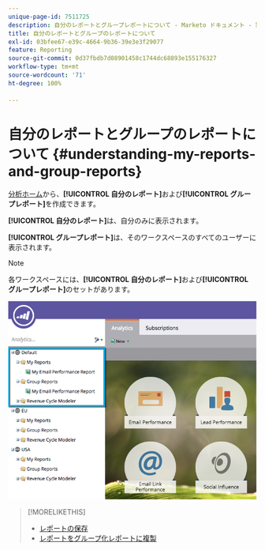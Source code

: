 ```yaml
---
unique-page-id: 7511725
description: 自分のレポートとグループレポートについて - Marketo ドキュメント - 製品ドキュメント
title: 自分のレポートとグループのレポートについて
exl-id: 03bfee67-e39c-4664-9b36-39e3e3f29077
feature: Reporting
source-git-commit: 0d37fbdb7d08901458c1744dc68893e155176327
workflow-type: tm+mt
source-wordcount: '71'
ht-degree: 100%

---
```


# 自分のレポートとグループのレポートについて {#understanding-my-reports-and-group-reports}

[分析ホーム](/help/marketo/product-docs/reporting/basic-reporting/creating-reports/navigating-the-analytics-home-page.md)から、**[!UICONTROL 自分のレポート]**&#x200B;および&#x200B;**[!UICONTROL グループレポート]**&#x200B;を作成できます。

**[!UICONTROL 自分のレポート]**&#x200B;は、自分のみに表示されます。

**[!UICONTROL グループレポート]**&#x200B;は、そのワークスペースのすべてのユーザーに表示されます。

>[!NOTE]
>
>各ワークスペースには、**[!UICONTROL 自分のレポート]**&#x200B;および&#x200B;**[!UICONTROL グループレポート]**&#x200B;のセットがあります。

![](assets/image2015-4-21-14-3a41-3a22.png)

>[!MORELIKETHIS]
>
>* [レポートの保存](/help/marketo/product-docs/reporting/basic-reporting/creating-reports/save-a-report.md)
>* [レポートをグループ化レポートに複製](/help/marketo/product-docs/reporting/basic-reporting/report-activity/clone-a-report-to-group-reports.md)
